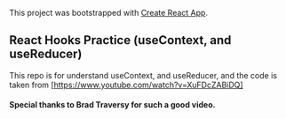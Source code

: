 This project was bootstrapped with [Create React App](https://github.com/facebook/create-react-app).

## React Hooks Practice (useContext, and useReducer)

This repo is for understand useContext, and useReducer, and the code is taken from [https://www.youtube.com/watch?v=XuFDcZABiDQ]

#### Special thanks to Brad Traversy for such a good video.
